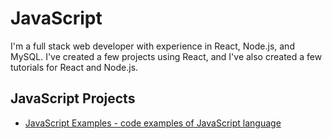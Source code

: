 # JavaScript

I'm a full stack web developer with experience in React, Node.js, 
and MySQL. I've created a few projects using React, 
and I've also created a few tutorials for React and Node.js.

## JavaScript Projects
- [JavaScript Examples - code examples of JavaScript language](../react/javascript-examples.md)